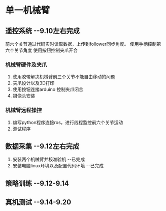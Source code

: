 # 单一机械臂

## 遥控系统 --9.10左右完成
前六个关节通过代码实时读取数据，上传到follower同步角度。
  使用手柄控制第六个关节角度
  使用按钮控制夹爪开合
### 机械臂硬件及夹爪
1. 使用胶带解决机械臂前三个关节不能自由移动的问题
2. 夹爪设计以及3D打印
3. 使用按钮连接arduino 控制夹爪闭合
4. 摄像头安装
### 机械臂远程操控
1. 编写python程序连接ros，进行线程监控前六个关节运动
2. 测试程序

## 数据采集 --9.12左右完成
1. 安装两个机械臂并校准验机   --已完成
2. 安装电脑linux环境以及配置代码环境    --已完成


## 策略训练 --9.12-9.14

## 真机测试 --9.14-9.20
